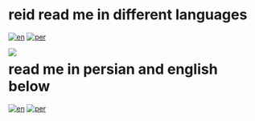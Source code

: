 # reid read me in different languages


[![en](https://img.shields.io/badge/lang-tr-red.svg)](https://github.com/aytakg/reid/blob/main/README.tr.md)  [![per](https://img.shields.io/badge/lang-pr-yellow.svg)](https://github.com/aytakg/reid/blob/main/README.pr.md)



<img src="https://github.com/user-attachments/assets/9add3239-328e-4914-b7d1-be23f10695c6" align="left"/>

# read me in persian and english below


[![en](https://img.shields.io/badge/lang-tr-red.svg)](https://github.com/aytakg/reid/blob/main/README.tr.md)  [![per](https://img.shields.io/badge/lang-pr-yellow.svg)](https://github.com/aytakg/reid/blob/main/README.pr.md)


<br clear="left"/>
